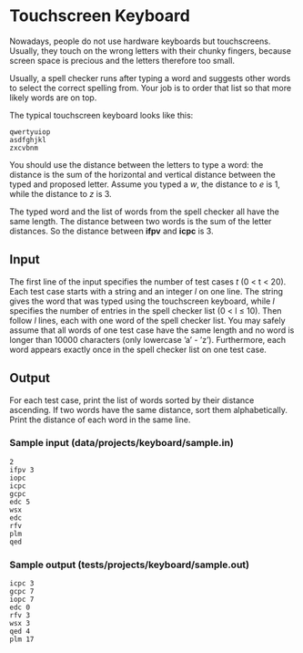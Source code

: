 # Touchscreen Keyboard

Nowadays, people do not use hardware keyboards but touchscreens. Usually, they touch on the wrong letters with their chunky fingers, because screen space is precious and the letters therefore too small.

Usually, a spell checker runs after typing a word and suggests other words to select the correct spelling from. Your job is to order that list so that more likely words are on top.

The typical touchscreen keyboard looks like this:

```text
qwertyuiop
asdfghjkl
zxcvbnm
```

You should use the distance between the letters to type a word: the distance is the sum of the horizontal and vertical distance between the typed and proposed letter. Assume you typed a *w*, the distance to *e* is 1, while the distance to *z* is 3.

The typed word and the list of words from the spell checker all have the same length. The distance between two words is the sum of the letter distances. So the distance between **ifpv** and **icpc** is 3.

## Input

The first line of the input specifies the number of test cases *t* (0 < t < 20). Each test case starts with a string and an integer *l* on one line. The string gives the word that was typed using the touchscreen keyboard, while *l* specifies the number of entries in the spell checker list (0 < l ≤ 10). Then follow *l* lines, each with one word of the spell checker list. You may safely assume that all words of one test case have the same length and no word is longer than 10000 characters (only lowercase ’a’ - ’z’). Furthermore, each word appears exactly once in the spell checker list on one test case.

## Output

For each test case, print the list of words sorted by their distance ascending. If two words have the same distance, sort them alphabetically. Print the distance of each word in the same line.

### Sample input (data/projects/keyboard/sample.in)

```text
2
ifpv 3
iopc
icpc
gcpc
edc 5
wsx
edc
rfv
plm
qed
```

### Sample output (tests/projects/keyboard/sample.out)

```text
icpc 3
gcpc 7
iopc 7
edc 0
rfv 3
wsx 3
qed 4
plm 17
```
